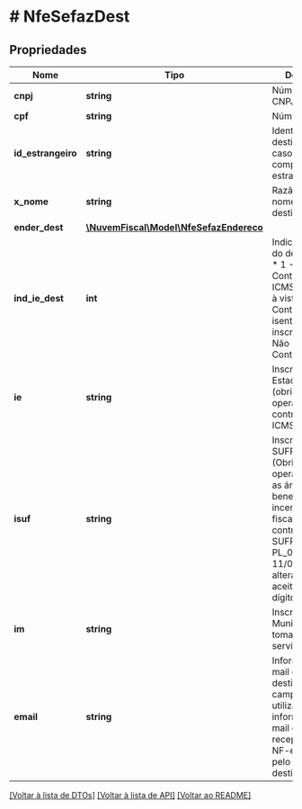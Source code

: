 # # NfeSefazDest

## Propriedades

Nome | Tipo | Descrição | Comentários
------------ | ------------- | ------------- | -------------
**cnpj** | **string** | Número do CNPJ. | [optional]
**cpf** | **string** | Número do CPF. | [optional]
**id_estrangeiro** | **string** | Identificador do destinatário, em caso de comprador estrangeiro. | [optional]
**x_nome** | **string** | Razão Social ou nome do destinatário. | [optional]
**ender_dest** | [**\NuvemFiscal\Model\NfeSefazEndereco**](NfeSefazEndereco.md) |  | [optional]
**ind_ie_dest** | **int** | Indicador da IE do destinatário:  * 1 - Contribuinte ICMSpagamento à vista  * 2 - Contribuinte isento de inscrição  * 9 - Não Contribuinte |
**ie** | **string** | Inscrição Estadual (obrigatório nas operações com contribuintes do ICMS). | [optional]
**isuf** | **string** | Inscrição na SUFRAMA (Obrigatório nas operações com as áreas com benefícios de incentivos fiscais sob controle da SUFRAMA) PL_005d - 11/08/09 - alterado para aceitar 8 ou 9 dígitos. | [optional]
**im** | **string** | Inscrição Municipal do tomador do serviço. | [optional]
**email** | **string** | Informar o e-mail do destinatário. O campo pode ser utilizado para informar o e-mail  de recepção da NF-e indicada pelo destinatário. | [optional]

[[Voltar à lista de DTOs]](../../README.md#models) [[Voltar à lista de API]](../../README.md#endpoints) [[Voltar ao README]](../../README.md)
